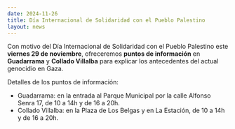 ```yaml
---
date: 2024-11-26
title: Día Internacional de Solidaridad con el Pueblo Palestino
layout: news
---
```

Con motivo del Día Internacional de Solidaridad con el Pueblo Palestino este **viernes 29 de noviembre**, ofreceremos **puntos de información** en **Guadarrama** y **Collado Villalba** para explicar los antecedentes del actual genocidio en Gaza.

Detalles de los puntos de información:
- Guadarrama: en la entrada al Parque Municipal por la calle Alfonso Senra 17, de 10 a 14h y de 16 a 20h.
- Collado Villalba: en la Plaza de Los Belgas y en La Estación, de 10 a 14h y de 16 a 20h.

